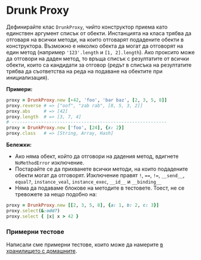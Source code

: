 # Drunk Proxy

Дефинирайте клас `DrunkProxy`, чийто конструктор приема като единствен аргумент списък от обекти.
Инстанцията на класа трябва да отговаря на всички методи, на които отговарят подадените обекти в конструктора.
Възможно е няколко обекта да могат да отговорят на един метод (например `'123'.length` и `[1, 2].length`).
Ако проксито може да отговори на даден метод, то връща списък с резултатите от всички обекти, които са
кандидати за отговор (редът в списъка на резултатите трябва да съответства на реда на подаване на обектите
при инициализация).

**Примери:**

```ruby
proxy = DrunkProxy.new [-42, 'foo', 'bar baz', [2, 3, 5, 8]]
proxy.reverse # => ["oof", "zab rab", [8, 5, 3, 2]]
proxy.abs     # => [42]
proxy.length  # => [3, 7, 4]
# ----------------------------------------------------------
proxy = DrunkProxy.new ['foo', [24], {x: 2}]
proxy.class   # => [String, Array, Hash]
```

**Бележки:**
* Ако няма обект, който да отговори на дадения метод, вдигнете `NoMethodError` изключение.
* Постарайте се да прихванете всички методи, на които подадените обекти могат да отговорят. Изключение правят `!`, `==`, `!=`, `__send__`, `equal?`, `instance_veal`, `instance_exec`, `__id__` и  `__binding__`
* Няма да подаваме блокове на методите в тестовете. Тоест, не се тревожете за
нещо подобно на:
```ruby
proxy = DrunkProxy.new [[2, 3, 5, 8], {a: 1, b: 2, c: 3}]
proxy.select(&:odd?)
proxy.select { |x| x > 42 }
```

### Примерни тестове

Написали сме примерни тестове, които може да намерите [в хранилището с
домашните](http://github.com/fmi/ruby-homework/blob/master/challenges/04/sample_spec.rb).
